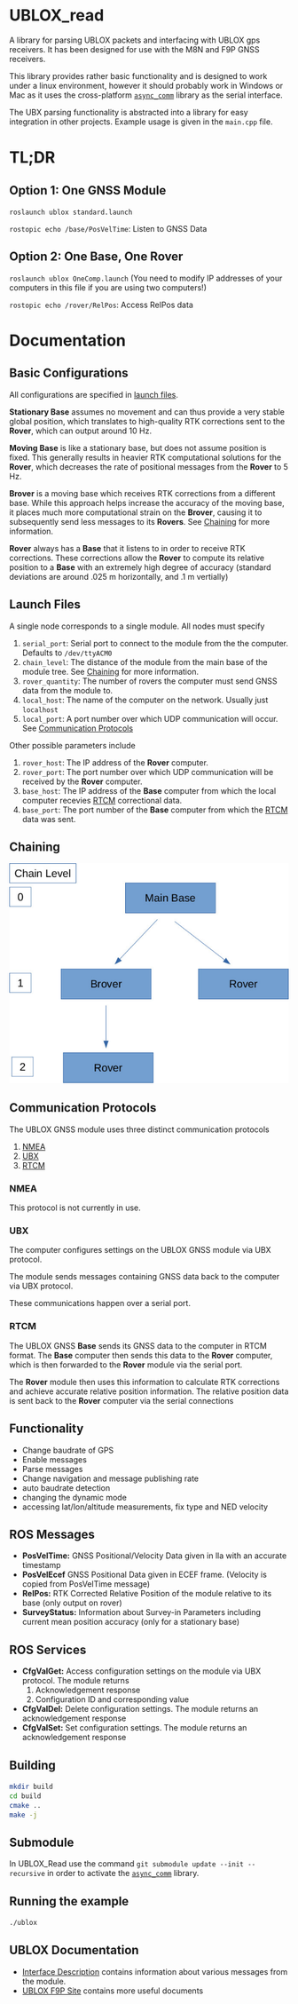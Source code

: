 # UBLOX_read

A library for parsing UBLOX packets and interfacing with UBLOX gps receivers. It has been designed for use with the M8N and F9P GNSS receivers.

This library provides rather basic functionality and is designed to work under a linux environment, however it should probably work in Windows or Mac as it uses the cross-platform [`async_comm`](https://github.com/dpkoch/async_comm) library as the serial interface.

The UBX parsing functionality is abstracted into a library for easy integration in other projects.  Example usage is given in the `main.cpp` file.

# TL;DR 

## Option 1: One GNSS Module
`roslaunch ublox standard.launch`

`rostopic echo /base/PosVelTime`: Listen to GNSS Data

## Option 2: One Base, One Rover

`roslaunch ublox OneComp.launch` (You need to modify IP addresses of your computers in this file if you are using two computers!)

`rostopic echo /rover/RelPos`: Access RelPos data

# Documentation

## Basic Configurations

All configurations are specified in [launch files](#launch-files).

**Stationary Base** assumes no movement and can thus provide a very stable global position, which translates to high-quality RTK corrections sent to the **Rover**, which can output around 10 Hz.

**Moving Base** is like a stationary base, but does not assume position is fixed. This generally results in heavier RTK computational solutions for the **Rover**, which decreases the rate of positional messages from the **Rover** to 5 Hz.

**Brover** is a moving base which receives RTK corrections from a different base. While this approach helps increase the accuracy of the moving base, it places much more computational strain on the **Brover**, causing it to subsequently send less messages to its **Rovers**. See [Chaining](#chaining) for more information.

**Rover** always has a **Base** that it listens to in order to receive RTK corrections. These corrections allow the **Rover** to compute its relative position to a **Base** with an extremely high degree of accuracy (standard deviations are around .025 m horizontally, and .1 m vertially)

## Launch Files

A single node corresponds to a single module. All nodes must specify
1. `serial_port`: Serial port to connect to the module from the the computer. Defaults to `/dev/ttyACM0`
2. `chain_level`: The distance of the module from the main base of the module tree. See [Chaining](#chaining) for more information. 
3. `rover_quantity`: The number of rovers the computer must send GNSS data from the module to.
4. `local_host`: The name of the computer on the network. Usually just `localhost`
5. `local_port`: A port number over which UDP communication will occur. See [Communication Protocols](#communication-protocols)

Other possible parameters include
1. `rover_host`: The IP address of the **Rover** computer.
2. `rover_port`: The port number over which UDP communication will be received by the **Rover** computer.
3. `base_host`: The IP address of the **Base** computer from which the local computer recevies [RTCM](#rtcm) correctional data.
4. `base_port`: The port number of the **Base** computer from which the [RTCM](#rtcm) data was sent.

## Chaining

![](assets/Chaining.jpg)

## Communication Protocols

The UBLOX GNSS module uses three distinct communication protocols

1. [NMEA](#nmea)
2. [UBX](#ubx)
3. [RTCM](#rtcm)

### NMEA

This protocol is not currently in use.

### UBX

The computer configures settings on the UBLOX GNSS module via UBX protocol.

The module sends messages containing GNSS data back to the computer via UBX protocol.

These communications happen over a serial port.

### RTCM

The UBLOX GNSS **Base** sends its GNSS data to the computer in RTCM format. The **Base** computer then sends this data to the **Rover** computer, which is then forwarded to the **Rover** module via the serial port. 

The **Rover** module then uses this information to calculate RTK corrections and achieve accurate relative position information. The relative position data is sent back to the **Rover** computer via the serial connections


## Functionality
 * Change baudrate of GPS
 * Enable messages
 * Parse messages
 * Change navigation and message publishing rate
 * auto baudrate detection
 * changing the dynamic mode
 * accessing lat/lon/altitude measurements, fix type and NED velocity

## ROS Messages
 * **PosVelTime:** GNSS Positional/Velocity Data given in lla with an accurate timestamp
 * **PosVelEcef** GNSS Positional Data given in ECEF frame. (Velocity is copied from PosVelTime message)
 * **RelPos:** RTK Corrected Relative Position of the module relative to its base (only output on rover)
 * **SurveyStatus:** Information about Survey-in Parameters including current mean position accuracy (only for a stationary base)

## ROS Services
 * **CfgValGet:** Access configuration settings on the module via UBX protocol. The module returns 
    1. Acknowledgement response
    2. Configuration ID and corresponding value
 * **CfgValDel:** Delete configuration settings. The module returns an acknowledgement response
 * **CfgValSet:** Set configuration settings. The module returns an acknowledgement response

## Building

``` bash
mkdir build
cd build
cmake ..
make -j
```
## Submodule
In UBLOX_Read use the command
`git submodule update --init --recursive`
in order to activate the [`async_comm`](https://github.com/dpkoch/async_comm) library.

## Running the example
``` bash
./ublox
```

## UBLOX Documentation
 * [Interface Description](https://www.u-blox.com/sites/default/files/u-blox_ZED-F9P_InterfaceDescription_%28UBX-18010854%29.pdf) contains information about various messages from the module.
 * [UBLOX F9P Site](https://www.u-blox.com/en/product/zed-f9p-module) contains more useful documents

